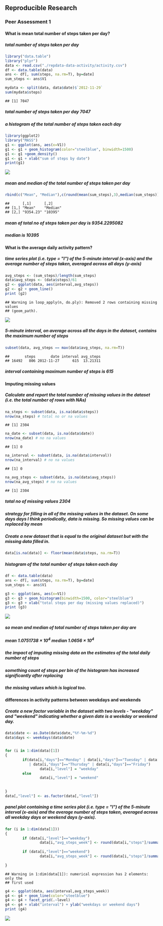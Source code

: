 ## Reproducible Research  
### Peer Assessment 1  

#### What is mean total number of steps taken per day?
#####  total number of steps taken per day


```r
library("data.table")
library("plyr")
data <- read.csv("./repdata-data-activity/activity.csv")
df <- data.table(data)
ans <- df[, sum(steps, na.rm=T), by=date]
sum_steps <- ans$V1

mydata <- split(data, data$date)$`2012-11-29`
sum(mydata$steps)
```

```
## [1] 7047
```
##### total number of steps taken per day 7047  

#####  a histogram of the total number of steps taken each day

```r
library(ggplot2)
library("MASS")
g1 <- ggplot(ans, aes(x=V1))
g1 <- g1 + geom_histogram(color="steelblue", binwidth=1500)
g1 <- g1 +geom_density()
g1 <- g1 + xlab("sum of steps by date")
print(g1)
```

![](https://github.com/mohitsh/RepData_PeerAssessment1/blob/master/Documents/g1.png?raw=true) 

##### mean and median of the total number of steps taken per day

```r
rbind(c("Mean", "Median"),c(round(mean(sum_steps),3),median(sum_steps)))
```

```
##      [,1]      [,2]    
## [1,] "Mean"    "Median"
## [2,] "9354.23" "10395"
```
##### mean of total no of steps taken per day is 9354.2295082
##### median is 10395  

#### What is the average daily activity pattern?
#####  time series plot (i.e. type = "l") of the 5-minute interval (x-axis) and the average number of steps taken, averaged across all days (y-axis)


```r
avg_steps <- (sum_steps)/length(sum_steps)
data$avg_steps <- (data$steps)/61
g2 <- ggplot(data, aes(interval,avg_steps))
g2 <- g2 + geom_line() 
print (g2)
```

```
## Warning in loop_apply(n, do.ply): Removed 2 rows containing missing values
## (geom_path).
```

![](https://github.com/mohitsh/RepData_PeerAssessment1/blob/master/Documents/g2.png?raw=true) 

#####  5-minute interval, on average across all the days in the dataset, contains the maximum number of steps


```r
subset(data, avg_steps == max(data$avg_steps, na.rm=T))
```

```
##       steps       date interval avg_steps
## 16492   806 2012-11-27      615  13.21311
```
##### interval containing maximum number of steps is 615

#### Imputing missing values
##### Calculate and report the total number of missing values in the dataset (i.e. the total number of rows with NAs)

```r
na_steps <- subset(data, is.na(data$steps))
nrow(na_steps) # total no or na values
```

```
## [1] 2304
```

```r
na_date <- subset(data, is.na(data$date))
nrow(na_date) # no na values
```

```
## [1] 0
```

```r
na_interval <- subset(data, is.na(data$interval))
nrow(na_interval) # no na values
```

```
## [1] 0
```

```r
na_avg_steps <- subset(data, is.na(data$avg_steps))
nrow(na_avg_steps) # no na values
```

```
## [1] 2304
```
##### total no of missing values 2304

#####  strategy for filling in all of the missing values in the dataset. On some days days I think periodically, data is missing. So missing values can be replaced by mean

##### Create a new dataset that is equal to the original dataset but with the missing data filled in.

```r
data[is.na(data)] <- floor(mean(data$steps, na.rm=T))
```
#####  histogram of the total number of steps taken each day

```r
df <- data.table(data)
ans <- df[, sum(steps, na.rm=T), by=date]
sum_steps <- ans$V1

g3 <- ggplot(ans, aes(x=V1))
g3 <- g3 + geom_histogram(binwidth=1500, color="steelblue")
g3 <- g3 + xlab("total steps per day (missing values replaced)")
print (g3)
```

![](https://github.com/mohitsh/RepData_PeerAssessment1/blob/master/Documents/g3.png?raw=true) 

##### so mean and median of total number of steps taken per day are
##### mean 1.0751738 &times; 10<sup>4</sup> median 1.0656 &times; 10<sup>4</sup>
 
##### the impact of imputing missing data on the estimates of the total daily number of steps  
##### something count of steps per bin of the histogram has increased significantly after replacing  
##### the missing values which is logical too. 

#### differences in activity patterns between weekdays and weekends  
##### Create a new factor variable in the dataset with two levels - "weekday" and "weekend" indicating whether a given date is a weekday or weekend day.  


```r
data$date <- as.Date(data$date,"%Y-%m-%d")
data$days <- weekdays(data$date)


for (i in 1:dim(data)[1])
{
        if(data[i,"days"]=="Monday" | data[i,"days"]=="Tuesday" | data[i,"days"]=="Wednesday"
           | data[i,"days"]=="Thursday" | data[i,"days"]=="Friday")
                data[i,"level"] = "weekday"
        else
                data[i,"level"] = "weekend"
        
        
}
data[,"level"] <- as.factor(data[,"level"])
```

#####  panel plot containing a time series plot (i.e. type = "l") of the 5-minute interval (x-axis) and the average number of steps taken, averaged across all weekday days or weekend days (y-axis).


```r
for (i in 1:dim(data[1]))
{
        if (data[i,"level"]=="weekday")
                data[i,"avg_steps_week"] <- round(data[i,"steps"]/summary(data$level)[1],5)
        
        if (data[i,"level"]=="weekend")
                data[i,"avg_steps_week"] <- round(data[i,"steps"]/summary(data$level)[2],5)
        
}
```

```
## Warning in 1:dim(data[1]): numerical expression has 2 elements: only the
## first used
```

```r
g4 <- ggplot(data, aes(interval,avg_steps_week))
g4 <- g4 + geom_line(color="steelblue") 
g4 <- g4 + facet_grid(.~level)
g4 <- g4 + xlab("interval") + ylab("weekdays or weekend days")
print (g4)
```

![](https://github.com/mohitsh/RepData_PeerAssessment1/blob/master/Documents/g4.png?raw=true) 

